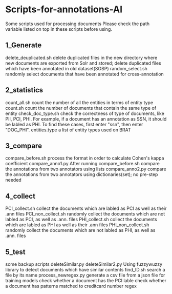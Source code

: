 # Scripts-for-annotations-AI
Some scripts used for processing documents
  Please check the path variable listed on top in these scripts before using.

## 1_Generate
  delete_deuplicated.sh 
    delete duplicated files in the new directory where new documents are exported from Solr and stored; 
    delete duplicated files which have been annotated in old dataset(SOSP)
  random_select.sh 
    randomly select documents that have been annotated for cross-annotation
## 2_statistics
  count_all.sh
    count the number of all the entities in terms of entity type
  count.sh
    count the number of documents that contain the same type of entity
  check_doc_type.sh
     check the correctness of type of documents, like PII, PCI, PHI. For example, if a document has an annotation as SSN, it should be labled as PHI. To find these cases, first enter "ssn", then enter "DOC_PHI".
  entities.type
    a list of entity types used on BRAT
## 3_compare
 compare_before.sh
    process the format in order to calculate Cohen's kappa coefficient
 compare_anno1.py
    After running compare_before.sh
    compare the annotations from two annotators using lists
 compare_anno2.py
    compare the annotations from two annotators using dictionaries(set); no pre-step needed
## 4_collect
  PCI_collect.sh
    collect the documents which are labled as PCI as well as their .ann files
  PCI_non_collect.sh
    randomly collect the documents which are not labled as PCI, as well as .ann. files
  PHI_collect.sh
    collect the documents which are labled as PHI as well as their .ann files
  PHI_non_collect.sh
     randomly collect the documents which are not labled as PHI, as well as .ann. files
## 5_test
  some backup scripts
  deleteSimilar.py
  deleteSimilar2.py
    Using fuzzywuzzy library to detect documents which have similar contents
  find_ID.sh
    search a file by its name
  process_newregex.py
    generate a csv file from a json file for training models
    check whether a document has the PCI lable
    check whether a document has patterns matched to creditcard number regex

   
